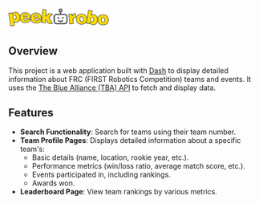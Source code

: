 # <img src="assets/logo.png" alt="Peek-o-Robo Logo" width="200">

## Overview

This project is a web application built with [Dash](https://dash.plotly.com/) to display detailed information about FRC (FIRST Robotics Competition) teams and events. It uses the [The Blue Alliance (TBA) API](https://www.thebluealliance.com/apidocs/v3) to fetch and display data.

## Features

- **Search Functionality**: Search for teams using their team number.
- **Team Profile Pages**: Displays detailed information about a specific team's:
  - Basic details (name, location, rookie year, etc.).
  - Performance metrics (win/loss ratio, average match score, etc.).
  - Events participated in, including rankings.
  - Awards won.
- **Leaderboard Page**: View team rankings by various metrics.
